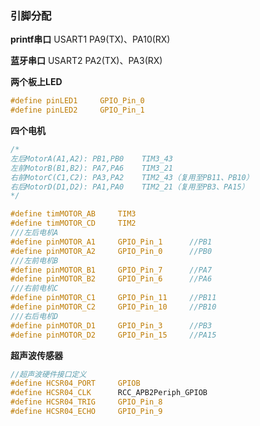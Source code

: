 ### 引脚分配

**printf串口**	USART1	PA9(TX)、PA10(RX)

**蓝牙串口**		USART2	PA2(TX)、PA3(RX)



**两个板上LED**

```c
#define pinLED1		GPIO_Pin_0
#define pinLED2		GPIO_Pin_1
```



**四个电机**

```c
/*
左后MotorA(A1,A2): PB1,PB0	TIM3_43
左前MotorB(B1,B2): PA7,PA6	TIM3_21
右前MotorC(C1,C2): PA3,PA2	TIM2_43（复用至PB11、PB10）
右后MotorD(D1,D2): PA1,PA0	TIM2_21（复用至PB3、PA15）
*/

#define timMOTOR_AB		TIM3
#define timMOTOR_CD		TIM2
///左后电机A
#define pinMOTOR_A1		GPIO_Pin_1		//PB1
#define pinMOTOR_A2		GPIO_Pin_0		//PB0
///左前电机B
#define pinMOTOR_B1		GPIO_Pin_7		//PA7
#define pinMOTOR_B2		GPIO_Pin_6		//PA6
///右前电机C
#define pinMOTOR_C1		GPIO_Pin_11		//PB11
#define pinMOTOR_C2		GPIO_Pin_10		//PB10
///右后电机D
#define pinMOTOR_D1		GPIO_Pin_3		//PB3
#define pinMOTOR_D2		GPIO_Pin_15		//PA15
```



**超声波传感器**

```c
//超声波硬件接口定义
#define HCSR04_PORT     GPIOB
#define HCSR04_CLK      RCC_APB2Periph_GPIOB
#define HCSR04_TRIG     GPIO_Pin_8
#define HCSR04_ECHO     GPIO_Pin_9
```

